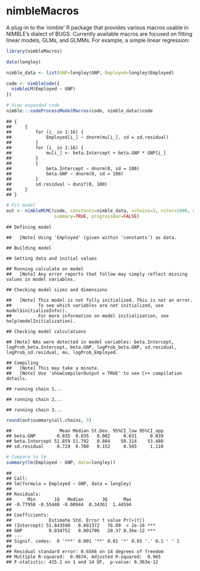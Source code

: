 # nimbleMacros

A plug-in to the ‘nimble’ R package that provides various macros usable
in NIMBLE’s dialect of BUGS. Currently available macros are focused on
fitting linear models, GLMs, and GLMMs. For example, a simple linear
regression:

``` r
library(nimbleMacros)
```

``` r
data(longley)

nimble_data <- list(GNP=longley$GNP, Employed=longley$Employed)

code <- nimbleCode({
  nimbleLM(Employed ~ GNP)
})

# View expanded code
nimble:::codeProcessModelMacros(code, nimble_data)$code
```

    ## {
    ##     {
    ##         for (i_ in 1:16) {
    ##             Employed[i_] ~ dnorm(mu[i_], sd = sd.residual)
    ##         }
    ##         for (i_ in 1:16) {
    ##             mu[i_] <- beta.Intercept + beta.GNP * GNP[i_]
    ##         }
    ##         {
    ##             beta.Intercept ~ dnorm(0, sd = 100)
    ##             beta.GNP ~ dnorm(0, sd = 100)
    ##         }
    ##         sd.residual ~ dunif(0, 100)
    ##     }
    ## }

``` r
# Fit model
out <- nimbleMCMC(code, constants=nimble_data, nchains=3, niter=1000, nburnin=500,
                  summary=TRUE, progressBar=FALSE)
```

    ## Defining model

    ##   [Note] Using 'Employed' (given within 'constants') as data.

    ## Building model

    ## Setting data and initial values

    ## Running calculate on model
    ##   [Note] Any error reports that follow may simply reflect missing values in model variables.

    ## Checking model sizes and dimensions

    ##   [Note] This model is not fully initialized. This is not an error.
    ##          To see which variables are not initialized, use model$initializeInfo().
    ##          For more information on model initialization, see help(modelInitialization).

    ## Checking model calculations

    ## [Note] NAs were detected in model variables: beta.Intercept, logProb_beta.Intercept, beta.GNP, logProb_beta.GNP, sd.residual, logProb_sd.residual, mu, logProb_Employed.

    ## Compiling
    ##   [Note] This may take a minute.
    ##   [Note] Use 'showCompilerOutput = TRUE' to see C++ compilation details.

    ## running chain 1...

    ## running chain 2...

    ## running chain 3...

``` r
round(out$summary$all.chains, 3)
```

    ##                  Mean Median St.Dev. 95%CI_low 95%CI_upp
    ## beta.GNP        0.035  0.035   0.002     0.031     0.039
    ## beta.Intercept 51.859 51.792   0.804    50.314    53.480
    ## sd.residual     0.729  0.700   0.152     0.505     1.110

``` r
# Compare to lm
summary(lm(Employed ~ GNP, data=longley))
```

    ## 
    ## Call:
    ## lm(formula = Employed ~ GNP, data = longley)
    ## 
    ## Residuals:
    ##      Min       1Q   Median       3Q      Max 
    ## -0.77958 -0.55440 -0.00944  0.34361  1.44594 
    ## 
    ## Coefficients:
    ##              Estimate Std. Error t value Pr(>|t|)    
    ## (Intercept) 51.843590   0.681372   76.09  < 2e-16 ***
    ## GNP          0.034752   0.001706   20.37 8.36e-12 ***
    ## ---
    ## Signif. codes:  0 '***' 0.001 '**' 0.01 '*' 0.05 '.' 0.1 ' ' 1
    ## 
    ## Residual standard error: 0.6566 on 14 degrees of freedom
    ## Multiple R-squared:  0.9674, Adjusted R-squared:  0.965 
    ## F-statistic: 415.1 on 1 and 14 DF,  p-value: 8.363e-12
